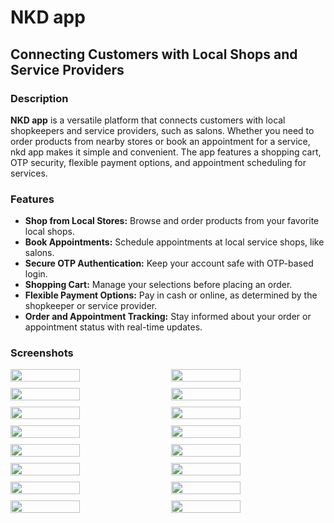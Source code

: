 # NKD app
## Connecting Customers with Local Shops and Service Providers

### Description
**NKD app** is a versatile platform that connects customers with local shopkeepers and service providers, such as salons. Whether you need to order products from nearby stores or book an appointment for a service, nkd app makes it simple and convenient. The app features a shopping cart, OTP security, flexible payment options, and appointment scheduling for services.

### Features
- **Shop from Local Stores:** Browse and order products from your favorite local shops.
- **Book Appointments:** Schedule appointments at local service shops, like salons.
- **Secure OTP Authentication:** Keep your account safe with OTP-based login.
- **Shopping Cart:** Manage your selections before placing an order.
- **Flexible Payment Options:** Pay in cash or online, as determined by the shopkeeper or service provider.
- **Order and Appointment Tracking:** Stay informed about your order or appointment status with real-time updates.

### Screenshots

<div style="display: flex; flex-wrap: wrap; gap: 10px;">
  <img src="screenshots/page1.png" width="45%" style="flex: 1;" />
  <img src="screenshots/page2.png" width="45%" style="flex: 1;" />
</div>

<div style="display: flex; flex-wrap: wrap; gap: 10px; margin-top: 10px;">
  <img src="screenshots/page3.png" width="45%" style="flex: 1;" />
  <img src="screenshots/page4.png" width="45%" style="flex: 1;" />
</div>

<div style="display: flex; flex-wrap: wrap; gap: 10px; margin-top: 10px;">
  <img src="screenshots/page5.png" width="45%" style="flex: 1;" />
  <img src="screenshots/page6.png" width="45%" style="flex: 1;" />
</div>

<div style="display: flex; flex-wrap: wrap; gap: 10px; margin-top: 10px;">
  <img src="screenshots/page7.png" width="45%" style="flex: 1;" />
  <img src="screenshots/page8.png" width="45%" style="flex: 1;" />
</div>

<div style="display: flex; flex-wrap: wrap; gap: 10px; margin-top: 10px;">
  <img src="screenshots/page9.png" width="45%" style="flex: 1;" />
  <img src="screenshots/page10.png" width="45%" style="flex: 1;" />
</div>

<div style="display: flex; flex-wrap: wrap; gap: 10px; margin-top: 10px;">
  <img src="screenshots/page11.png" width="45%" style="flex: 1;" />
  <img src="screenshots/page12.png" width="45%" style="flex: 1;" />
</div>

<div style="display: flex; flex-wrap: wrap; gap: 10px; margin-top: 10px;">
  <img src="screenshots/page13.png" width="45%" style="flex: 1;" />
  <img src="screenshots/page14.png" width="45%" style="flex: 1;" />
</div>

<div style="display: flex; flex-wrap: wrap; gap: 10px; margin-top: 10px;">
  <img src="screenshots/page15.png" width="45%" style="flex: 1;" />
  <img src="screenshots/page16.png" width="45%" style="flex: 1;" />
</div>


 

 
